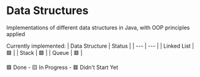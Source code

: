 # Data Structures
Implementations of different data structures in Java, with OOP principles applied

Currently implemented:
| Data Structure | Status  |
|       ---      |   ---   |
| Linked List    |   🟩   |
| Stack          |   🟩   |
| Queue          |   🟥   |

🟩 Done - 🟨 In Progress - 🟥 Didn't Start Yet
